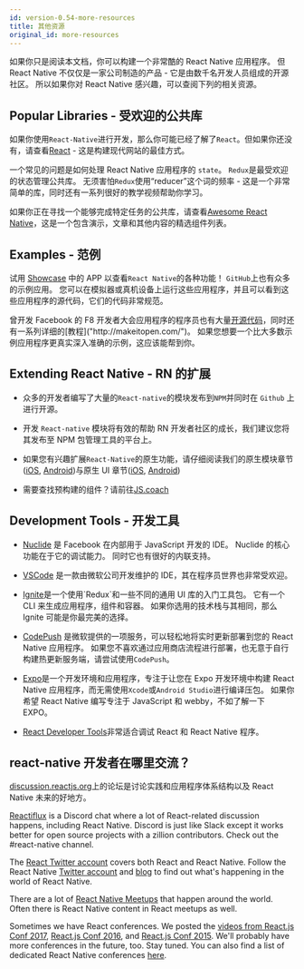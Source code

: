 ```yaml
---
id: version-0.54-more-resources
title: 其他资源
original_id: more-resources
---
```


如果你只是阅读本文档，你可以构建一个非常酷的 React Native 应用程序。 但 React Native 不仅仅是一家公司制造的产品 - 它是由数千名开发人员组成的开源社区。 所以如果你对 React Native 感兴趣，可以查阅下列的相关资源。

## Popular Libraries - 受欢迎的公共库

如果你使用`React-Native`进行开发，那么你可能已经了解了`React`。但如果你还没有，请查看[React]("https://reactjs.org/") - 这是构建现代网站的最佳方式。

一个常见的问题是如何处理 React Native 应用程序的 `state`。 `Redux`是最受欢迎的状态管理公共库。 无须害怕`Redux`使用“reducer”这个词的频率 - 这是一个非常简单的库，同时还有一系列很好的教学视频帮助你学习。

如果你正在寻找一个能够完成特定任务的公共库，请查看[Awesome React Native]("http://www.awesome-react-native.com/")，这是一个包含演示，文章和其他内容的精选组件列表。

## Examples - 范例

试用 [Showcase]("https://facebook.github.io/react-native/showcase.html") 中的 APP 以查看`React Native`的各种功能！ `GitHub`上也有众多的示例应用。 您可以在模拟器或真机设备上运行这些应用程序，并且可以看到这些应用程序的源代码，它们的代码非常规范。

曾开发 Facebook 的 F8 开发者大会应用程序的程序员也有大量[开源代码]("https://github.com/fbsamples/f8app")，同时还有一系列详细的[教程]("http://makeitopen.com/")。 如果您想要一个比大多数示例应用程序更真实深入准确的示例，这应该能帮到你。

## Extending React Native - RN 的扩展

* 众多的开发者编写了大量的`React-native`的模块发布到`NPM`并同时在 `Github` 上进行开源。

* 开发 `React-native` 模块将有效的帮助 RN 开发者社区的成长，我们建议您将其发布至 NPM 包管理工具的平台上。

* 如果您有兴趣扩展`React-Native`的原生功能，请仔细阅读我们的原生模块章节([iOS](native-modules-ios.md), [Android](native-modules-android.md))与原生 UI 章节([iOS](native-components-ios.md), [Android](native-components-android.md))

* 需要查找预构建的组件？请前往[JS.coach](https://js.coach/react-native)

## Development Tools - 开发工具

* [Nuclide]("https://nuclide.io/") 是 Facebook 在内部用于 JavaScript 开发的 IDE。 Nuclide 的核心功能在于它的调试能力。 同时它也有很好的内联支持。

* [VSCode]("https://code.visualstudio.com/") 是一款由微软公司开发维护的 IDE，其在程序员世界也非常受欢迎。

* [Ignite]("https://github.com/infinitered/ignite")是一个使用`Redux`和一些不同的通用 UI 库的入门工具包。 它有一个 CLI 来生成应用程序，组件和容器。 如果你选用的技术栈与其相同，那么 Ignite 可能是你最完美的选择。

* [CodePush]("https://microsoft.github.io/code-push/") 是微软提供的一项服务，可以轻松地将实时更新部署到您的 React Native 应用程序。 如果您不喜欢通过应用商店流程进行部署，也无意于自行构建热更新服务端，请尝试使用`CodePush`。

* [Expo]("")是一个开发环境和应用程序，专注于让您在 Expo 开发环境中构建 React Native 应用程序，而无需使用`Xcode`或`Android Studio`进行编译压包。 如果你希望 React Native 编写专注于 JavaScript 和 webby，不如了解一下 EXPO。

* [React Developer Tools]("https://facebook.github.io/react-native/docs/0.54/debugging.html#react-developer-tools")非常适合调试 React 和 React Native 程序。

## react-native 开发者在哪里交流？

[discussion.reactjs.org]("https://discuss.reactjs.org/")上的论坛是讨论实践和应用程序体系结构以及 React Native 未来的好地方。

[Reactiflux](https://discord.gg/0ZcbPKXt5bZjGY5n) is a Discord chat where a lot of React-related discussion happens, including React Native. Discord is just like Slack except it works better for open source projects with a zillion contributors. Check out the #react-native channel.

The [React Twitter account](https://twitter.com/reactjs) covers both React and React Native. Follow the React Native [Twitter account](https://twitter.com/reactnative) and [blog](/react-native/blog/) to find out what's happening in the world of React Native.

There are a lot of [React Native Meetups](http://www.meetup.com/topics/react-native/) that happen around the world. Often there is React Native content in React meetups as well.

Sometimes we have React conferences. We posted the [videos from React.js Conf 2017](https://www.youtube.com/playlist?list=PLb0IAmt7-GS3fZ46IGFirdqKTIxlws7e0), [React.js Conf 2016](https://www.youtube.com/playlist?list=PLb0IAmt7-GS0M8Q95RIc2lOM6nc77q1IY), and [React.js Conf 2015](https://www.youtube.com/watch?list=PLb0IAmt7-GS1cbw4qonlQztYV1TAW0sCr&v=KVZ-P-ZI6W4). We'll probably have more conferences in the future, too. Stay tuned. You can also find a list of dedicated React Native conferences [here](http://www.awesome-react-native.com/#conferences).
